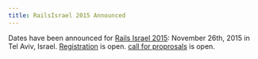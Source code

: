 ```yaml
---
title: RailsIsrael 2015 Announced
---
```


Dates have been announced for [Rails Israel 2015][s]: November 26th, 2015 in
Tel Aviv, Israel. [Registration][reg] is open. [call for proprosals][cfp] is open.

[s]: https://railsisrael2015.events.co.il
[reg]: https://railsisrael2015.events.co.il/store/orders/new
[cfp]: https://devcontlv.wufoo.com/forms/rails-israel-2015-call-for-talks/



